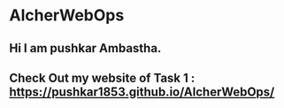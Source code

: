 # AlcherWebOps
## Hi I am pushkar Ambastha.
## Check Out my website of Task 1 : https://pushkar1853.github.io/AlcherWebOps/

